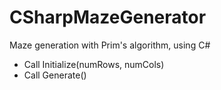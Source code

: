 # CSharpMazeGenerator
Maze generation with Prim's algorithm, using C#

- Call Initialize(numRows, numCols)
- Call Generate()
